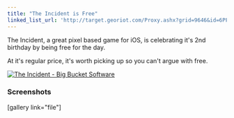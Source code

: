 ```yaml
---
title: "The Incident is Free"
linked_list_url: 'http://target.georiot.com/Proxy.ashx?grid=9646&id=6PFrOqNV4B8&offerid=162397&type=3&subid=0&tmpid=3664&RD_PARM1=http%253A%252F%252Fitunes.apple.com%252Fca%252Fapp%252Fthe-incident%252Fid385533456%253Fmt%253D8%2526uo%253D4%2526partnerId%253D30'
---
```

<p>The Incident, a great pixel based game for iOS, is celebrating it's 2nd birthday by being free for the day.</p>
<p>At it's regular price, it's worth picking up so you can't argue with free.</p>
<p><a href="http://target.georiot.com/Proxy.ashx?grid=9646&id=6PFrOqNV4B8&offerid=162397&type=3&subid=0&tmpid=3664&RD_PARM1=http%253A%252F%252Fitunes.apple.com%252Fca%252Fapp%252Fthe-incident%252Fid385533456%253Fmt%253D8%2526uo%253D4%2526partnerId%253D30" target="itunes_store"><img src="http://r.mzstatic.com/images/web/linkmaker/badge_appstore-lrg.gif" alt="The Incident - Big Bucket Software" style="border: 0;"/></a></p>
<h3>Screenshots</h3>
<p>[gallery link="file"]</p>
